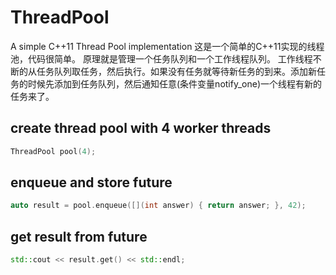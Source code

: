 # ThreadPool
A simple C++11 Thread Pool implementation
这是一个简单的C++11实现的线程池，代码很简单。
原理就是管理一个任务队列和一个工作线程队列。
工作线程不断的从任务队列取任务，然后执行。如果没有任务就等待新任务的到来。添加新任务的时候先添加到任务队列，然后通知任意(条件变量notify_one)一个线程有新的任务来了。


## create thread pool with 4 worker threads
```c++
ThreadPool pool(4);
```

## enqueue and store future
```c++
auto result = pool.enqueue([](int answer) { return answer; }, 42);
```
## get result from future
```c++
std::cout << result.get() << std::endl;
```
